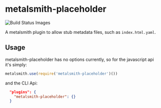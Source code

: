 # metalsmith-placeholder

<img src="https://travis-ci.org/mattly/metalsmith-placeholder.svg" data-bindattr-818="818" title="Build Status Images">

A metalsmith plugin to allow stub metadata files, such as `index.html.yaml`.

## Usage

metalsmith-placeholder has no options currently, so for the javascript api
it's simply:

``` javascript
metalsmith.use(require('metalsmith-placeholder')())
```

and the CLI Api:

``` json
  "plugins": {
    "metalsmith-placeholder": {}
  }
```

